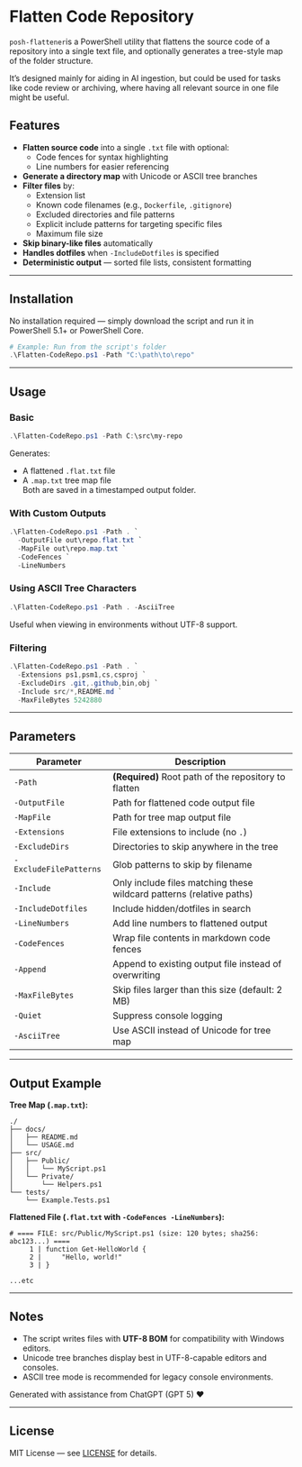 # Flatten Code Repository

`posh-flattener`is a PowerShell utility that flattens the source code of a repository into a single text file, and optionally generates a tree-style map of the folder structure.  

It’s designed mainly for aiding in AI ingestion, but could be used for tasks like code review or archiving, where having all relevant source in one file might be useful.

## Features

- **Flatten source code** into a single `.txt` file with optional:
  - Code fences for syntax highlighting
  - Line numbers for easier referencing
- **Generate a directory map** with Unicode or ASCII tree branches
- **Filter files** by:
  - Extension list
  - Known code filenames (e.g., `Dockerfile`, `.gitignore`)
  - Excluded directories and file patterns
  - Explicit include patterns for targeting specific files
  - Maximum file size
- **Skip binary-like files** automatically
- **Handles dotfiles** when `-IncludeDotfiles` is specified
- **Deterministic output** — sorted file lists, consistent formatting

---

## Installation

No installation required — simply download the script and run it in PowerShell 5.1+ or PowerShell Core.

```powershell
# Example: Run from the script's folder
.\Flatten-CodeRepo.ps1 -Path "C:\path\to\repo"
```

---

## Usage

### Basic
```powershell
.\Flatten-CodeRepo.ps1 -Path C:\src\my-repo
```
Generates:
- A flattened `.flat.txt` file
- A `.map.txt` tree map file  
Both are saved in a timestamped output folder.

### With Custom Outputs
```powershell
.\Flatten-CodeRepo.ps1 -Path . `
  -OutputFile out\repo.flat.txt `
  -MapFile out\repo.map.txt `
  -CodeFences `
  -LineNumbers
```

### Using ASCII Tree Characters
```powershell
.\Flatten-CodeRepo.ps1 -Path . -AsciiTree
```
Useful when viewing in environments without UTF-8 support.

### Filtering
```powershell
.\Flatten-CodeRepo.ps1 -Path . `
  -Extensions ps1,psm1,cs,csproj `
  -ExcludeDirs .git,.github,bin,obj `
  -Include src/*,README.md `
  -MaxFileBytes 5242880
```

---

## Parameters

| Parameter | Description |
|-----------|-------------|
| `-Path` | **(Required)** Root path of the repository to flatten |
| `-OutputFile` | Path for flattened code output file |
| `-MapFile` | Path for tree map output file |
| `-Extensions` | File extensions to include (no `.`) |
| `-ExcludeDirs` | Directories to skip anywhere in the tree |
| `-ExcludeFilePatterns` | Glob patterns to skip by filename |
| `-Include` | Only include files matching these wildcard patterns (relative paths) |
| `-IncludeDotfiles` | Include hidden/dotfiles in search |
| `-LineNumbers` | Add line numbers to flattened output |
| `-CodeFences` | Wrap file contents in markdown code fences |
| `-Append` | Append to existing output file instead of overwriting |
| `-MaxFileBytes` | Skip files larger than this size (default: 2 MB) |
| `-Quiet` | Suppress console logging |
| `-AsciiTree` | Use ASCII instead of Unicode for tree map |

---

## Output Example

**Tree Map (`.map.txt`):**
```
./
├── docs/
│   ├── README.md
│   └── USAGE.md
├── src/
│   ├── Public/
│   │   └── MyScript.ps1
│   └── Private/
│       └── Helpers.ps1
└── tests/
    └── Example.Tests.ps1
```

**Flattened File (`.flat.txt` with `-CodeFences -LineNumbers`):**
```
# ==== FILE: src/Public/MyScript.ps1 (size: 120 bytes; sha256: abc123...) ====
     1 | function Get-HelloWorld {
     2 |     "Hello, world!"
     3 | }
	 
...etc
```
---

## Notes

- The script writes files with **UTF-8 BOM** for compatibility with Windows editors.
- Unicode tree branches display best in UTF-8-capable editors and consoles.
- ASCII tree mode is recommended for legacy console environments.

Generated with assistance from ChatGPT (GPT 5) ❤️

---

## License

MIT License — see [LICENSE](LICENSE) for details.
